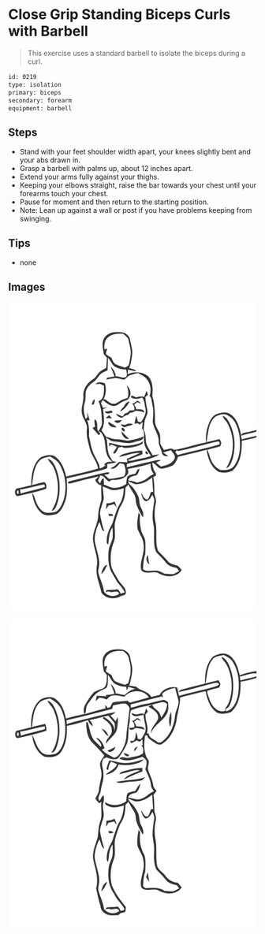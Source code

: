 # Close Grip Standing Biceps Curls with Barbell
> This exercise uses a standard barbell to isolate the biceps during a curl.

``` 
id: 0219 
type: isolation 
primary: biceps 
secondary: forearm 
equipment: barbell 
``` 

## Steps

 - Stand with your feet shoulder width apart, your knees slightly bent and your abs drawn in.
 - Grasp a barbell with palms up, about 12 inches apart.
 - Extend your arms fully against your thighs.
 - Keeping your elbows straight, raise the bar towards your chest until your forearms touch your chest.
 - Pause for moment and then return to the starting position.
 - Note: Lean up against a wall or post if you have problems keeping from swinging.

## Tips

 - none

## Images

![](../svg/0219-relaxation.svg)

![](../svg/0219-tension.svg)
